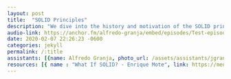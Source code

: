 ```yaml
---
layout: post
title:  "SOLID Principles"
description: "We dive into the history and motivation of the SOLID principles which conform a guide of good practices for object oriented programming (OOP), build the basis of object oriented design (OOD) and help developers deliver clean code. In this episode we see every principle, give examples and discuss how important every principle is and which problem is trying to solve."
audio-link: https://anchor.fm/alfredo-granja/embed/episodes/Test-episode-eaovmj
date: 2020-02-07 22:26:23 -0600
categories: jekyll
permalink: /:title
assistants: [{name: Alfredo Granja, photo_url: /assets/assistants/jgranja.png, position: intern,contact: jgranja@nearsoft.com}, {name: Sandra Herrera, photo_url: /assets/assistants/sherrera.png, position: intern,  contact: sherrera@nearsoft.com}, {name: Eyden Villanueva, photo_url: /assets/assistants/evillanueva.png ,position: intern, contact: evillanueva@nearsoft.com}]
resources: [{ name : "What If SOLID? - Enrique Mote", link: https://medium.com/@mote_enrique/what-if-solid-fcdf12524a89}]
---
```

